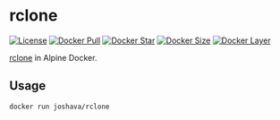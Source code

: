 # rclone

[![License][license_md]][license]
[![Docker Pull][docker_pull]][docker]
[![Docker Star][docker_star]][docker]
[![Docker Size][docker_size]][docker]
[![Docker Layer][docker_layer]][docker]

[rclone][rclone] in Alpine Docker.

## Usage

```bash
docker run joshava/rclone
```

[rclone]: https://github.com/ncw/rclone
[docker]: https://hub.docker.com/r/joshava/rclone
[docker_pull]: https://img.shields.io/docker/pulls/joshava/rclone.svg
[docker_star]: https://img.shields.io/docker/stars/joshava/rclone.svg
[docker_size]: https://img.shields.io/microbadger/image-size/joshava/rclone.svg
[docker_layer]: https://img.shields.io/microbadger/layers/joshava/rclone.svg
[license]: https://github.com/joshava/rclone/blob/master/LICENSE
[license_md]: https://img.shields.io/github/license/joshava/rclone.svg
